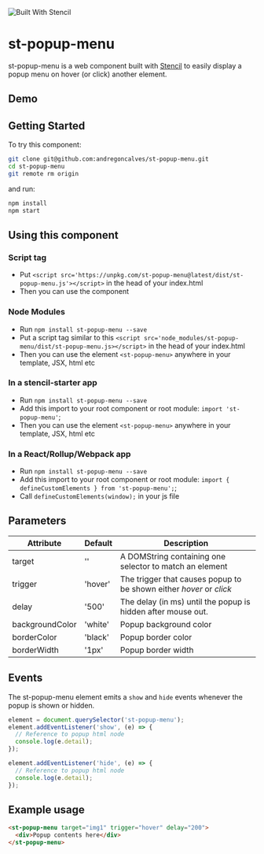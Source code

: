 ![Built With Stencil](https://img.shields.io/badge/-Built%20With%20Stencil-16161d.svg?logo=data%3Aimage%2Fsvg%2Bxml%3Bbase64%2CPD94bWwgdmVyc2lvbj0iMS4wIiBlbmNvZGluZz0idXRmLTgiPz4KPCEtLSBHZW5lcmF0b3I6IEFkb2JlIElsbHVzdHJhdG9yIDE5LjIuMSwgU1ZHIEV4cG9ydCBQbHVnLUluIC4gU1ZHIFZlcnNpb246IDYuMDAgQnVpbGQgMCkgIC0tPgo8c3ZnIHZlcnNpb249IjEuMSIgaWQ9IkxheWVyXzEiIHhtbG5zPSJodHRwOi8vd3d3LnczLm9yZy8yMDAwL3N2ZyIgeG1sbnM6eGxpbms9Imh0dHA6Ly93d3cudzMub3JnLzE5OTkveGxpbmsiIHg9IjBweCIgeT0iMHB4IgoJIHZpZXdCb3g9IjAgMCA1MTIgNTEyIiBzdHlsZT0iZW5hYmxlLWJhY2tncm91bmQ6bmV3IDAgMCA1MTIgNTEyOyIgeG1sOnNwYWNlPSJwcmVzZXJ2ZSI%2BCjxzdHlsZSB0eXBlPSJ0ZXh0L2NzcyI%2BCgkuc3Qwe2ZpbGw6I0ZGRkZGRjt9Cjwvc3R5bGU%2BCjxwYXRoIGNsYXNzPSJzdDAiIGQ9Ik00MjQuNywzNzMuOWMwLDM3LjYtNTUuMSw2OC42LTkyLjcsNjguNkgxODAuNGMtMzcuOSwwLTkyLjctMzAuNy05Mi43LTY4LjZ2LTMuNmgzMzYuOVYzNzMuOXoiLz4KPHBhdGggY2xhc3M9InN0MCIgZD0iTTQyNC43LDI5Mi4xSDE4MC40Yy0zNy42LDAtOTIuNy0zMS05Mi43LTY4LjZ2LTMuNkgzMzJjMzcuNiwwLDkyLjcsMzEsOTIuNyw2OC42VjI5Mi4xeiIvPgo8cGF0aCBjbGFzcz0ic3QwIiBkPSJNNDI0LjcsMTQxLjdIODcuN3YtMy42YzAtMzcuNiw1NC44LTY4LjYsOTIuNy02OC42SDMzMmMzNy45LDAsOTIuNywzMC43LDkyLjcsNjguNlYxNDEuN3oiLz4KPC9zdmc%2BCg%3D%3D&colorA=16161d&style=flat-square)

# st-popup-menu

st-popup-menu is a web component built with [Stencil](https://stenciljs.com/) to easily display a popup menu on hover (or click) another element.

## Demo

## Getting Started

To try this component:

```bash
git clone git@github.com:andregoncalves/st-popup-menu.git
cd st-popup-menu
git remote rm origin
```

and run:

```bash
npm install
npm start
```

## Using this component

### Script tag


- Put `<script src='https://unpkg.com/st-popup-menu@latest/dist/st-popup-menu.js'></script>` in the head of your index.html
- Then you can use the component

### Node Modules
- Run `npm install st-popup-menu --save`
- Put a script tag similar to this `<script src='node_modules/st-popup-menu/dist/st-popup-menu.js></script>` in the head of your index.html
- Then you can use the element `<st-popup-menu>` anywhere in your template, JSX, html etc

### In a stencil-starter app
- Run `npm install st-popup-menu --save`
- Add this import to your root component or root module: `import 'st-popup-menu'`;
- Then you can use the element `<st-popup-menu>` anywhere in your template, JSX, html etc

### In a React/Rollup/Webpack app
- Run `npm install st-popup-menu --save`
- Add this import to your root component or root module: `import { defineCustomElements } from 'st-popup-menu';`;
- Call `defineCustomElements(window);` in your js file

## Parameters

Attribute | Default | Description
------------ | ------------- | -------------
target | '' | A DOMString containing one selector to match an element
trigger | 'hover' | The trigger that causes popup to be shown either *hover* or *click*
delay | '500' | The delay (in ms) until the popup is hidden after mouse out.
backgroundColor | 'white' | Popup background color
borderColor | 'black' | Popup border color
borderWidth | '1px' | Popup border width

## Events

The st-popup-menu element emits a `show` and `hide` events whenever the popup is shown or hidden.

```js
element = document.querySelector('st-popup-menu');
element.addEventListener('show', (e) => {
  // Reference to popup html node
  console.log(e.detail);
});

element.addEventListener('hide', (e) => {
  // Reference to popup html node
  console.log(e.detail);
});
```


## Example usage

```html
<st-popup-menu target="img1" trigger="hover" delay="200">
  <div>Popup contents here</div>
</st-popup-menu>
```
